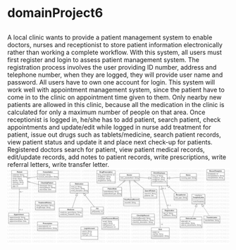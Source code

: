 # domainProject6
##
A local clinic wants to provide a patient management system to enable doctors, nurses and receptionist to store patient information electronically rather than working a complete workflow. With this system, all users must first register and login to assess patient management system. The registration process involves the user providing ID number, address and telephone number, when they are logged, they will provide user name and password. All users have to own one account for login. This system will work well with appointment management system, since the patient have to come in to the clinic on appointment time given to them. Only nearby new patients are allowed in this clinic, because all the medication in the clinic is calculated for only a maximum number of people on that area.
Once receptionist is logged in, he/she has to add patient, search patient, check appointments and update/edit while logged in nurse add treatment for patient, issue out drugs such as tablets/medicine, search patient records, view patient status and update it and place next check-up for patients. 
Registered doctors search for patient, view patient medical records, edit/update records, add notes to patient records, write prescriptions, write referral letters, write transfer letter.
![](image/UML.png)
